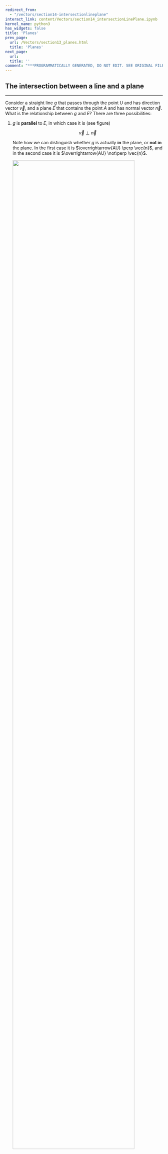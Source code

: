 ```yaml
---
redirect_from:
  - "/vectors/section14-intersectionlineplane"
interact_link: content/Vectors/section14_intersectionLinePlane.ipynb
kernel_name: python3
has_widgets: false
title: 'Planes'
prev_page:
  url: /Vectors/section13_planes.html
  title: 'Planes'
next_page:
  url: 
  title: ''
comment: "***PROGRAMMATICALLY GENERATED, DO NOT EDIT. SEE ORIGINAL FILES IN /content***"
---
```



## The intersection between a line and a plane
---

Consider a straight line $g$ that passes through the point $U$ and has direction vector $\vec{v}$, and a plane $E$ that contains the point $A$ and has normal vector $\vec{n}$. What is the relationship between $g$ and $E$? There are three possibilities:

1. $g$ is __parallel__ to $E$, in which case it is (see figure)

   $$\nonumber\vec{v} \perp \vec{n}$$
   
   Note how we can distinguish whether $g$ is actually __in__ the plane, or __not in__ the plane. In the first case it is $\overrightarrow{AU} \perp \vec{n}$, and in the second case it is $\overrightarrow{AU} \not\perp \vec{n}$.

   <img src="./pics/gIntersectE1.png" width="90%" align="center">

2. $g$ is not parallel to $E$, in which case there is an intersection point $S$ between $g$ and $E$.

	<img src="./pics/gIntersectE2.png" width="50%" align="center">
	
    To find the intersection point $S$ note that $S\in g$ and $S\in E$:

    $$\nonumber \boxed{\overrightarrow{US} \parallel \vec{v}\, \mbox{ and }\, \overrightarrow{AS} \perp \vec{n} }$$ 

    And these two conditions are sufficient to determine the coordinates of $S$.


### Example 1
---

Plane $E$ contains the point $A(0\vert 0\vert 9)$ and has normal vector $\vec{n}=\left(\begin{array}{r} 1\\\ 4\\\ -3 \end{array}\right)$ Straight line $g$ passes through the point $U(7\vert 2\vert 9)$ and has direction vector $\vec{v}=\left(\begin{array}{r} -2\\\ 3\\\ 4 \end{array}\right)$. Find the intersection point $S$ between $g$ and $E$.


### Solution


 - $g$ is not parallel to $E$, as $\nonumber \vec{v}\bullet \vec{n}=-2+12-12=2\neq 0$, so there is a single intersection point $S(x\vert y\vert z)$ 

- $S \in g \rightarrow \overrightarrow{US} \parallel \vec{v} \rightarrow \overrightarrow{US}=c\cdot \vec{v}$. So 

  $$\nonumber \left(\begin{array}{r} x-7\\\ y-2\\\ z-9 \end{array}\right) = \left(\begin{array}{r} 2c\\\ 3c\\\ 4c \end{array}\right) \rightarrow x=-2c+7, y=3c+2, z=4c+9$$


- $S \in E \rightarrow \overrightarrow{AS} \perp \vec{n} \rightarrow \overrightarrow{AS} \bullet \vec{n} = 0$. So

  $$\nonumber \left(\begin{array}{r} x-0\\\ y-0\\\ z-9 \end{array}\right) \bullet \left(\begin{array}{r} 1\\\ 4\\\ -3 \end{array}\right) = 0 \rightarrow x + 4y -3(z-9) = 0$$
  
  Using the fact that $x=-2c+7, y=3c+2$ and $z=4c+9$, and inserting this into the equation above, we get
  
  $$\nonumber  -2c+7+4(3c+2)-3(4c+9-9) = -2c+15=0 \rightarrow c=7.5$$
  
  It follows $x=-2\cdot 7.5+7=-8, y=3\cdot 7.5+2=24.5, z=4\cdot 7.5+9=39 \rightarrow S(-8|24.5|39)$ 
   

### Example 2
---

Plane $E$ contains the point $A(4\vert 4\vert 2)$ and has normal vector $\vec{n}=\left(\begin{array}{r} -2\\\ -2\\\ 3 \end{array}\right)$ Straight line $g$ passes through the point $U(1\vert 2\vert -3)$ and has direction vector $\vec{v}=\left(\begin{array}{r} 1\\\ 1\\\ 2 \end{array}\right)$. Find the intersection point $S$ between $g$ and $E$.

### Solution
---

 - $g$ is not parallel to $E$, as $\vec{v}\bullet \vec{n}=2\neq 0$, so there is a single intersection point $S(x\vert y\vert z)$ 

- $S \in g \rightarrow \overrightarrow{US} \parallel \vec{v} \rightarrow \overrightarrow{US}=c\cdot \vec{v}$. So 

  $$\nonumber \left(\begin{array}{r} x-1\\\ y-2\\\ z+3 \end{array}\right) = \left(\begin{array}{r} c\\\ c\\\ 2c \end{array}\right) \rightarrow x=c+1, y=c+2, z=2c-3$$


- $S \in E \rightarrow \overrightarrow{AS} \perp \vec{n} \rightarrow \overrightarrow{AS} \bullet \vec{n} = 0$. So

  $$\nonumber \left(\begin{array}{r} x-4\\\ y-4\\\ z-2 \end{array}\right) \bullet \left(\begin{array}{r} -2\\\ -2\\\ 4 \end{array}\right) = 0 \rightarrow -2(x-4) -2(y-4)+4(z-2) = 0$$
  
  Inserting the expression for $x, y$, and $z$, we get
  
  $$\nonumber -2(c+1-4)-2(c+2-3)+4(2c-3-2) = 4c-10=0 \rightarrow c=2.5$$
  
  It follows $x=2.5+1=3.5, y=c+2=4.5, z=2\cdot 2.5-3=2 \rightarrow S(3.5|4.5|2)$ 




## Exercise
---

1. Plane $E$ contains the point $A(0\vert 0\vert 9)$ and has normal vector $\vec{n}=\left(\begin{array}{r} 0\\\ 4\\\ -3 \end{array}\right)$ THe straight line $g$ passes through the point $U(7\vert 2\vert 9)$ and has direction vector $\vec{v}=\left(\begin{array}{r} -2\\\ 3\\\ 4 \end{array}\right)$ Find the intersection point between $g$ and $E$.

2. _Shortest distance between a point and a plane._ Consider the plane $E$ containing the point $A(5\vert 2\vert -3)$ and with normal vector $\vec{n}=\left(\begin{array}{r} 2\\\ 3\\\ 1 \end{array}\right)$. Find the shortest distance between point $P(1\vert -1 \vert -2)$ and plane $E$.



## Solution
---
1. There is no intersection point, as $g$ and $E$ are parallel ($\vec{v}\bullet \vec{n}=0+12-12=0$) and $g$ is not in $E$ ($\overrightarrow{AU} \bullet \vec{n} = 0+8+0 \neq 0$). Note that if you try to calculate the coordinates of the intersection point, you end up with the equation 

   $$\nonumber 0 + 12c+8 -12c = 0\rightarrow 8=0 \,???$$
  
   So the assumption of the existence of an intersection point $S$ leads to a contradiction. So there is no intersection point.

2. The idea is to take the straight line $g$ that passes through $P$ and is orthogonal to $E$, and intersect this line with the plane to get intersection point $S$. The distance between $S$ and point $A$ is then the shortest distance (see figure).

   <img src="./pics/shortDist.png" width="90%" align="center">

    
   - Determine $g$: $g$ passes through point $P$ and has direction vector $\vec v = \vec{n}$ (as it is orthogonal to $E$). 
   - Intersect $g$ with $E$ to get $S(x\vert y\vert z)$: 

     $S\in g \rightarrow \overrightarrow{PS}=c\cdot \vec{v} \rightarrow \left(\begin{array}{r} x-1\\\ y+1\\\ z+2 \end{array}\right)=\left(\begin{array}{r} 2c\\\ 3c\\\ c \end{array}\right) \rightarrow x=2c+1, y=3c-1, z=c-2$
     
     $S \in E \rightarrow \overrightarrow{AS} \bullet \vec{n} = 0 \rightarrow \left(\begin{array}{r} x-5\\\ y-2\\\ z+3 \end{array}\right) \bullet \left(\begin{array}{r} 2\\\ 3\\\ 1 \end{array}\right)= 2(x-5)+3(y-2)+z+3=0$  
     
     Inserting the expression for $x$, $y$ and $z$, we get 
     
     $$2(2c+1-5)+3(3c-1-2)+c-2+3 = 14c-16=0 \rightarrow c=\frac{16}{14}=\frac{8}{7}$$  
     
     Thus, $x=2\cdot 8/7+1=23/7, y=3\cdot 8/7-1=17/7, z=8/7-2=-6/7 \rightarrow S(\frac{23}{7}|\frac{17}{7}|-\frac{6}{7})$.
     
    - The shortest distance is therefore $d=\vert\overrightarrow{PS}\vert=\left\vert\begin{array}{r} 23/7-1\\\ 17/7+1\\\ -6/7+2 \end{array}\right\vert =  \sqrt{896/49}$




<div markdown="1" class="cell code_cell">
<div class="input_area" markdown="1">
```python
#needs to be in the last cell for css styling
from IPython.core.display import HTML
def css_styling():
    styles = open("../assets/custom/custom.css", "r").read()
    return HTML(styles)
css_styling()

```
</div>

<div class="output_wrapper" markdown="1">
<div class="output_subarea" markdown="1">



<div markdown="0" class="output output_html">
<style>

    @font-face {
     font-family: 'sf-display';
     font-weight: normal;
     font-style: normal;
     src: url('fonts/sf-display/SanFranciscoDisplay-Regular.otf') format('opentype');
    }

    @font-face {
     font-family: 'sf-display';
     font-weight: normal;
     font-style: italic;
     src: url('fonts/sf-display/SanFranciscoDisplay-RegularItalic.otf') format('opentype');
    }

    @font-face {
     font-family: 'sf-display';
     font-weight: bold;
     font-style: normal;
     src: url('fonts/sf-display/SanFranciscoDisplay-Bold.otf') format('opentype');
    }

    @font-face {
     font-family: 'sf-display';
     font-weight: bold;
     font-style: italic;
     src: url('fonts/sf-display/SanFranciscoDisplay-BoldItalic.otf') format('opentype');
    }

    @font-face {
     font-family: 'cmu-text-decorated';
     font-weight: normal;
     font-style: italic;
     src: url('fonts/cmu-text/CMUSerif-UprightItalic.otf') format('opentype');
    }

    @font-face {
     font-family: 'cmu-text';
     font-weight: normal;
     font-style: normal;
     src: url('fonts/cmu-text/CMUSerif-Roman.otf') format('opentype');
    }

    @font-face {
     font-family: 'cmu-text';
     font-weight: normal;
     font-style: italic;
     src: url('fonts/cmu-text/CMUSerif-Italic.otf') format('opentype');
    }

    @font-face {
     font-family: 'cmu-text';
     font-weight: bold;
     font-style: normal;
     src: url('fonts/cmu-text/CMUSerif-BoldNonextended.otf') format('opentype');
    }

    @font-face {
     font-family: 'cmu-text';
     font-weight: bold;
     font-style: italic;
     src: url('fonts/cmu-text/CMUSerif-BoldItalic.otf') format('opentype');
    }

    @font-face {
     font-family: 'sf-mono';
     font-weight: normal;
     font-style: normal;
     src: url('fonts/sf-mono/SFMono-Regular.otf') format('opentype');
    }

    @font-face {
     font-family: 'sf-mono';
     font-weight: normal;
     font-style: italic;
     src: url('fonts/sf-mono/SFMono-RegularItalic.otf') format('opentype');
    }

    @font-face {
     font-family: 'sf-mono';
     font-weight: bold;
     font-style: normal;
     src: url('fonts/sf-mono/SFMono-Bold.otf') format('opentype');
    }

    @font-face {
     font-family: 'sf-mono';
     font-weight: bold;
     font-style: italic;
     src: url('fonts/sf-mono/SFMono-BoldItalic.otf') format('opentype');
    }


    div.cell{
        width:800px;
        margin-left:16% !important;
        margin-right:auto;
    }
    h1 {
        font-family:  "cmu-text", "Times New Roman", serif !important;
    }
    h2 {
        font-family:  "cmu-text", Helvetica, "Times New Roman", serif !important;
	      color: blue
    }
    h3 {
      font-family:  "Times New Roman", serif !important;
        color: gray
    }
    h4{
      font-family:  "Times New Roman", serif !important;
        margin-top:12px;
        margin-bottom: 3px;
    }
    div.text_cell_render{
        /* font-family: Computer Modern, serif; */
        font-family: "cmu-text", Helvetica, serif !important;
        line-height: 145%;
        font-size: 130%;
        width:800px;
        margin-left:auto;
        margin-right:auto;
    }
    .CodeMirror{
            font-family: "Source Code Pro", source-code-pro,Consolas, monospace;
    }
    .prompt{
        display: None;
    }
    .text_cell_render h5 {
        font-weight: 300;
        font-size: 22pt;
        color: #4057A1;
        font-style: italic;
        margin-bottom: .5em;
        margin-top: 0.5em;
        display: block;
    }

    .warning{
        color: rgb( 240, 20, 20 )
        }

    .MathJax {
        font-size: 1em;
    }

    div.important {
       background-color: #fcf2f2;
       border-color: #dFb5b4;
       border-left: 5px solid #dfb5b4;
       padding: 0.5em;
    }

    div.exc {
       background-color: lightgray;
       border-color: lightgray;
       border-left: 5px solid gray;
       padding: 0.5em;
    }

    div.sol {
       background-color: lightgray;
       border-color: lightgray;
       border-left: 5px solid gray;
       padding: 0.5em;
    }

    li{
       margin: 10px 0;
    }

    ol ol { list-style-type: upper-alpha; important! }
    ol ol ol { list-style-type: lower-alpha; important! }

</style>
<script>
    MathJax.Hub.Config({
                TeX: {
                        extensions: ["AMSmath.js"],
			          Macros: {
      				          RR: '{\\bf TOM}',                // a simple string replacement
      				          bold: ['\\boldsymbol{#1}',1]   // this macro has one parameter
    			              }
                },
		tex2jax: {
            		inlineMath: [ ["$","$"], ["\\(","\\)"] ],
                displayMath: [ ["$$","$$"], ["\\[","\\]"] ],
            		processEscapes: true,
            		processEnvironments: true
        	},
                "HTML-CSS": {
                    styles: {'.MathJax_Display': {"margin": 0}},
                    availableFonts: ["TeX","STIX-Web","Neo-Euler"],
                    preferredFont: "Neo-Euler",
                },
        });
</script>

</div>


</div>
</div>
</div>

